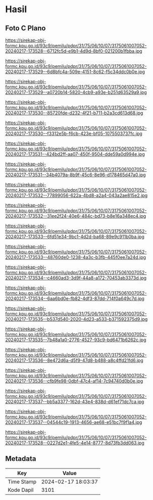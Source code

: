 # Hasil

## Foto C Plano

https://sirekap-obj-formc.kpu.go.id/93c9/pemilu/pdpr/31/75/06/10/07/3175061007052-20240217-173528--6712fc5d-e9b1-4d9d-8bf0-021200b1fbba.jpg

https://sirekap-obj-formc.kpu.go.id/93c9/pemilu/pdpr/31/75/06/10/07/3175061007052-20240217-173529--6d8bfc4a-509e-4151-8c62-f5c34ddc0b0e.jpg

https://sirekap-obj-formc.kpu.go.id/93c9/pemilu/pdpr/31/75/06/10/07/3175061007052-20240217-173529--a0720b14-5820-4cb9-a93e-b251d63529a9.jpg

https://sirekap-obj-formc.kpu.go.id/93c9/pemilu/pdpr/31/75/06/10/07/3175061007052-20240217-173530--85720fde-d232-4f21-b711-b2a3cd613d68.jpg

https://sirekap-obj-formc.kpu.go.id/93c9/pemilu/pdpr/31/75/06/10/07/3175061007052-20240217-173530--f3312e5b-f6cb-423e-bf05-1075503737fc.jpg

https://sirekap-obj-formc.kpu.go.id/93c9/pemilu/pdpr/31/75/06/10/07/3175061007052-20240217-173531--424bd2ff-aa07-450f-9504-dde59a0d994e.jpg

https://sirekap-obj-formc.kpu.go.id/93c9/pemilu/pdpr/31/75/06/10/07/3175061007052-20240217-173531--34b4079a-8b9f-45c6-8e96-d178465d47a0.jpg

https://sirekap-obj-formc.kpu.go.id/93c9/pemilu/pdpr/31/75/06/10/07/3175061007052-20240217-173532--77899056-622a-4bd8-a2a4-043a2ae815e2.jpg

https://sirekap-obj-formc.kpu.go.id/93c9/pemilu/pdpr/31/75/06/10/07/3175061007052-20240217-173532--31ee2f24-40e6-484c-bd73-b8e16a348ec4.jpg

https://sirekap-obj-formc.kpu.go.id/93c9/pemilu/pdpr/31/75/06/10/07/3175061007052-20240217-173533--6fd51e34-9bc1-4d2d-ba68-89e9c911b0ba.jpg

https://sirekap-obj-formc.kpu.go.id/93c9/pemilu/pdpr/31/75/06/10/07/3175061007052-20240217-173533--48760de0-1238-4a3c-b3fb-445f0ee7a24d.jpg

https://sirekap-obj-formc.kpu.go.id/93c9/pemilu/pdpr/31/75/06/10/07/3175061007052-20240217-173534--c4660ad3-3d9f-44a8-a172-70453ab3373d.jpg

https://sirekap-obj-formc.kpu.go.id/93c9/pemilu/pdpr/31/75/06/10/07/3175061007052-20240217-173534--6aa6bd0e-fb82-4df3-87dd-714f0a649c7d.jpg

https://sirekap-obj-formc.kpu.go.id/93c9/pemilu/pdpr/31/75/06/10/07/3175061007052-20240217-173535--b537d540-2020-4d23-a533-b371592375d9.jpg

https://sirekap-obj-formc.kpu.go.id/93c9/pemilu/pdpr/31/75/06/10/07/3175061007052-20240217-173535--7b48a1a0-2776-4527-93c9-bd6471b6262c.jpg

https://sirekap-obj-formc.kpu.go.id/93c9/pemilu/pdpr/31/75/06/10/07/3175061007052-20240217-173536--8e472d6a-d5f9-47d8-b488-a8c4ffd21fd6.jpg

https://sirekap-obj-formc.kpu.go.id/93c9/pemilu/pdpr/31/75/06/10/07/3175061007052-20240217-173536--cfb9fe98-0dbf-47c4-af14-7c94740d0b0e.jpg

https://sirekap-obj-formc.kpu.go.id/93c9/pemilu/pdpr/31/75/06/10/07/3175061007052-20240217-173537--bb5a3377-162d-43e4-838d-d61ef71dc7ca.jpg

https://sirekap-obj-formc.kpu.go.id/93c9/pemilu/pdpr/31/75/06/10/07/3175061007052-20240217-173537--04544c19-1913-4656-ae68-e51bc7f9f1a4.jpg

https://sirekap-obj-formc.kpu.go.id/93c9/pemilu/pdpr/31/75/06/10/07/3175061007052-20240217-173528--0227d2e1-4fe5-4e14-8777-8d73fb3dd063.jpg


## Metadata

| Key        | Value               |
| ---------- | ------------------- |
| Time Stamp | 2024-02-17 18:03:37 |
| Kode Dapil | 3101                |



